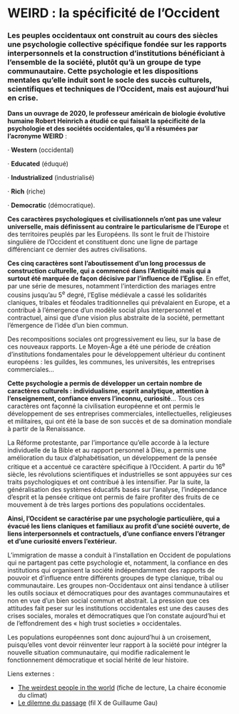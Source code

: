 # WEIRD : la spécificité de l’Occident

### Les peuples occidentaux ont construit au cours des siècles une psychologie collective spécifique fondée sur les rapports interpersonnels et la construction d’institutions bénéficiant à l’ensemble de la société, plutôt qu’à un groupe de type communautaire. Cette psychologie et les dispositions mentales qu’elle induit sont le socle des succès culturels, scientifiques et techniques de l’Occident, mais est aujourd’hui en crise.

**Dans un ouvrage de 2020, le professeur américain de biologie évolutive humaine Robert Heinrich a étudié ce qui faisait la spécificité de la psychologie et des sociétés occidentales, qu’il a résumées par l’acronyme WEIRD** :

·       **Western** (occidental)

·       **Educated** (éduqué)

·       **Industrialized** (industrialisé)

·       **Rich** (riche)

·       **Democratic** (démocratique).

**Ces caractères psychologiques et civilisationnels n’ont pas une valeur universelle, mais définissent au contraire le particularisme de l’Europe** et des territoires peuplés par les Européens. Ils sont le fruit de l’histoire singulière de l’Occident et constituent donc une ligne de partage différenciant ce dernier des autres civilisations.

**Ces cinq caractères sont l’aboutissement d’un long processus de construction culturelle, qui a commencé dans l’Antiquité mais qui a surtout été marquée de façon décisive par l’influence de l’Eglise**. En effet, par une série de mesures, notamment l’interdiction des mariages entre cousins jusqu’au 5<sup>e</sup> degré, l’Eglise médiévale a cassé les solidarités claniques, tribales et féodales traditionnelles qui prévalaient en Europe, et a contribué à l’émergence d’un modèle social plus interpersonnel et contractuel, ainsi que d’une vision plus abstraite de la société, permettant l’émergence de l’idée d’un bien commun.

Des recompositions sociales ont progressivement eu lieu, sur la base de ces nouveaux rapports. Le Moyen-Âge a été une période de création d’institutions fondamentales pour le développement ultérieur du continent européens : les guildes, les communes, les universités, les entreprises commerciales…

**Cette psychologie a permis de développer un certain nombre de caractères culturels : individualisme, esprit analytique, attention à l’enseignement, confiance envers l’inconnu, curiosité**… Tous ces caractères ont façonné la civilisation européenne et ont permis le développement de ses entreprises commerciales, intellectuelles, religieuses et militaires, qui ont été la base de son succès et de sa domination mondiale à partir de la Renaissance.

La Réforme protestante, par l’importance qu’elle accorde à la lecture individuelle de la Bible et au rapport personnel à Dieu, a permis une amélioration du taux d’alphabétisation, un développement de la pensée critique et a accentué ce caractère spécifique à l’Occident. A partir du 16<sup>e</sup> siècle, les révolutions scientifiques et industrielles se sont appuyées sur ces traits psychologiques et ont contribué à les intensifier. Par la suite, la généralisation des systèmes éducatifs basés sur l’analyse, l’indépendance d’esprit et la pensée critique ont permis de faire profiter des fruits de ce mouvement à de très larges portions des populations occidentales.

**Ainsi, l’Occident se caractérise par une psychologie particulière, qui a évacué les liens claniques et familiaux au profit d’une société ouverte, de liens interpersonnels et contractuels, d’une confiance envers l’étranger et d’une curiosité envers l’extérieur.**

L’immigration de masse a conduit à l’installation en Occident de populations qui ne partagent pas cette psychologie et, notamment, la confiance en des institutions qui organisent la société indépendamment des rapports de pouvoir et d’influence entre différents groupes de type clanique, tribal ou communautaire. Les groupes non-Occidentaux ont ainsi tendance à utiliser les outils sociaux et démocratiques pour des avantages communautaires et non en vue d’un bien social commun et abstrait. La pression que ces attitudes fait peser sur les institutions occidentales est une des causes des crises sociales, morales et démocratiques que l’on constate aujourd’hui et de l’effondrement des « high trust societies » occidentales.

Les populations européennes sont donc aujourd’hui à un croisement, puisqu’elles vont devoir réinventer leur rapport à la société pour intégrer la nouvelle situation communautaire, qui modifie radicalement le fonctionnement démocratique et social hérité de leur histoire.

Liens externes :

* [The weirdest people in the world](https://www.chaireeconomieduclimat.org/points-de-vue/la-chaire-a-lu-pour-vous-the-weirdest-people-in-the-world-de-joseph-henrich/) (fiche de lecture, La chaire économie du climat)
* [Le dilemne du passage](https://x.com/guillaume_ggc/status/1709978065332265372) (fil X de Guillaume Gau)
